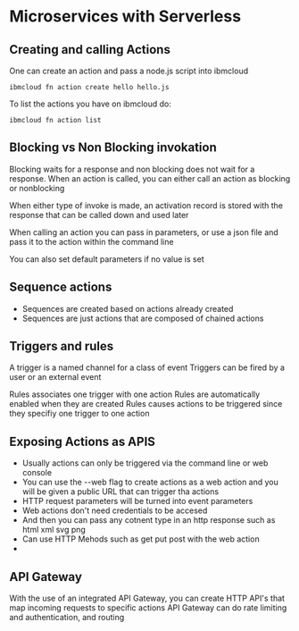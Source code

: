 # Microservices with Serverless

## Creating and calling Actions

One can create an action and pass a node.js script into ibmcloud
```
ibmcloud fn action create hello hello.js
```

To list the actions you have on ibmcloud do:
```
ibmcloud fn action list
```

## Blocking vs Non Blocking invokation

Blocking waits for a response and non blocking does not wait for a response. When an action is called, you can either call an action as blocking or nonblocking

When either type of invoke is made, an activation record is stored with the response that can be called down and used later

When calling an action you can pass in parameters, or use a json file and pass it to the action within the command line

You can also set default parameters if no value is set

## Sequence actions

- Sequences are created based on actions already created 
- Sequences are just actions that are composed of chained actions

## Triggers and rules

A trigger is a named channel for a class of event
Triggers can be fired by a user or an external event

Rules associates one trigger with one action
Rules are automatically enabled when they are created
Rules causes actions to be triggered since they specifiy one trigger to one action

## Exposing Actions as APIS

- Usually actions can only be triggered via the command line or web console
- You can use the --web flag to create actions as a web action and you will be given a public URL that can trigger tha actions
- HTTP request parameters will be turned into event parameters
- Web actions don't need credentials to be accesed
- And then you can pass any cotnent type in an http response such as html xml svg png
- Can use HTTP Mehods such as get put post with the web action
-

## API Gateway

With the use of an integrated API Gateway, you can create HTTP API's that map incoming requests to specific actions
API Gateway can do rate limiting and authentication, and routing 
